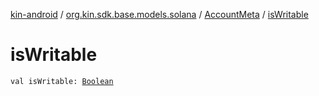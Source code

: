 [kin-android](../../index.md) / [org.kin.sdk.base.models.solana](../index.md) / [AccountMeta](index.md) / [isWritable](./is-writable.md)

# isWritable

`val isWritable: `[`Boolean`](https://kotlinlang.org/api/latest/jvm/stdlib/kotlin/-boolean/index.html)